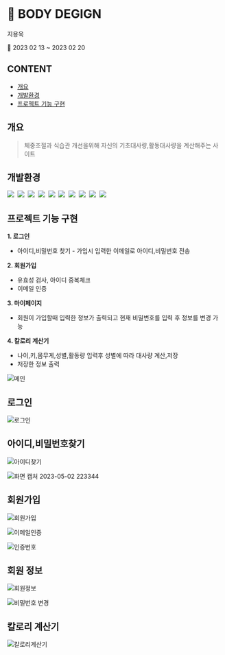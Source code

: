 # :muscle: BODY DEGIGN
지용욱

:calendar: 2023 02 13 ~ 2023 02 20
## CONTENT
  - [개요](#개요)
  - [개발환경](#개발환경)
  - [프로젝트 기능 구현](#프로젝트-기능-구현)

## 개요
> 체중조절과 식습관 개선을위해 자신의 기초대사량,활동대사량을 계산해주는 사이트

## 개발환경

<span><img src="https://img.shields.io/badge/Java-blue?style=flat-square&logo=Java&logoColor=white"/></span>&nbsp;
<span><img src="https://img.shields.io/badge/IntelliJ-blueviolet?style=flat-square&logo=IntelliJ IDEA&logoColor=white"/></span>&nbsp;
<span><img src="https://img.shields.io/badge/Html-red?style=flat-square&logo=HTML5&logoColor=white"/></span>&nbsp;
<span><img src="https://img.shields.io/badge/CSS-blue?style=flat-square&logo=CSS3&logoColor=white"/></span>&nbsp;
<span><img src="https://img.shields.io/badge/JavaScript-brightgreen?style=flat-square&logo=JavaScript&logoColor=white"/></span>&nbsp;
<span><img src="https://img.shields.io/badge/jQuery-lightgray?style=flat-square&logo=jQuery&logoColor=white"/></span>&nbsp;
<span><img src="https://img.shields.io/badge/Spring-brightgreen?style=flat-square&logo=Spring&logoColor=white"/></span>&nbsp;
<span><img src="https://img.shields.io/badge/Apache Tomcat-red?style=flat-square&logo=Apache Tomcat&logoColor=white"/></span>&nbsp;
<span><img src="https://img.shields.io/badge/Bootstrap-blueviolet?style=flat-square&logo=Bootstrap&logoColor=white"/></span>&nbsp;
<span><img src="https://img.shields.io/badge/Github-black?style=flat-square&logo=GitHub&logoColor=white"/></span>&nbsp;


## 프로젝트 기능 구현

__1. 로그인__
  - 아이디,비밀번호 찾기 - 가입시 입력한 이메일로 아이디,비밀번호 전송
   
__2. 회원가입__
  - 유효성 검사, 아이디 중복체크
  - 이메일 인증
   
__3. 마이페이지__
  - 회원이 가입할때 입력한 정보가 출력되고 현재 비밀번호를 입력 후 정보를 변경 가능
   
__4. 칼로리 계산기__
  - 나이,키,몸무게,성별,활동량 입력후 성별에 따라 대사량 계산,저장
  - 저장한 정보 출력
   

![메인](https://user-images.githubusercontent.com/114124771/235683184-2d1a6b29-9b02-4450-b1a9-e8a5d925c568.png)


## 로그인


![로그인](https://user-images.githubusercontent.com/114124771/235683209-4720c8c8-5cb7-4028-9fae-700fb1d4edf4.png)


## 아이디,비밀번호찾기


![아이디찾기](https://user-images.githubusercontent.com/114124771/235683259-daadfcdc-961a-48c8-b0b8-5b42efa2a6be.png)


![화면 캡처 2023-05-02 223344](https://user-images.githubusercontent.com/114124771/235683386-66baf8f9-882d-4fb1-9405-3f70a64bd704.png)


## 회원가입


![회원가입](https://user-images.githubusercontent.com/114124771/235683435-1de3822b-5e80-4962-af0e-9bbdeb4ee01a.png)


![이메일인증](https://user-images.githubusercontent.com/114124771/235683519-a91bc0ec-f940-41f2-b146-bcc21b7a294a.png)


![인증번호](https://user-images.githubusercontent.com/114124771/235683590-5ab18ba0-ea17-43f0-b8d1-b206309565ed.png)


## 회원 정보


![회원정보](https://user-images.githubusercontent.com/114124771/235683703-589d06d7-8be5-45b1-a450-ae20c4cfe9fd.png)


![비밀번호 변경](https://user-images.githubusercontent.com/114124771/235683721-918aa826-c57e-401f-86e5-424df9bd0299.png)


## 칼로리 계산기


![칼로리계산기](https://user-images.githubusercontent.com/114124771/235683763-b8f6de37-7be3-42c3-aaab-f50a8a43c754.png)


